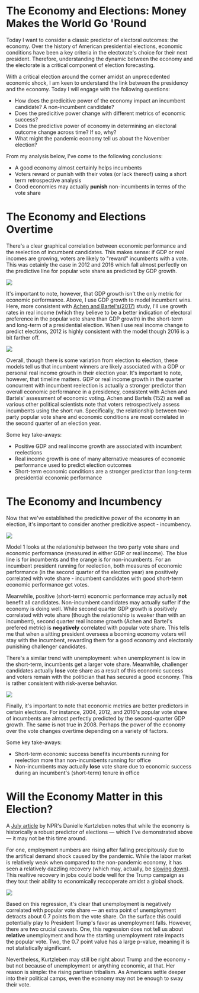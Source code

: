 # The Economy and Elections: Money Makes the World Go 'Round
Today I want to consider a classic predictor of electoral outcomes: the economy. Over the history of American presidential elections, economic conditions have been a key criteria in the electorate's choice for their next president. Therefore, understanding the dynamic between the economy and the electorate is a critical component of election forecasting. 

With a critical election around the corner amidst an unprecedented economic shock, I am keen to understand the link between the presidency and the economy. Today I will engage with the following questions:
- How does the predicitive power of the economy impact an incumbent candidate? A non-incumbent candidate? 
- Does the predicitive power change with different metrics of economic success? 
- Does the predictive power of economy in determining an electoral outcome change across time? If so, why? 
- What might the pandemic economy tell us about the November election?

From my analysis below, I've come to the following conclusions: 
- A good economy almost certainly helps incumbents 
- Voters reward or punish with their votes (or lack thereof) using a short term retrospective analysis
- Good economies may actually **punish** non-incumbents in terms of the vote share
  

# The Economy and Elections Overtime
There's a clear graphical correlation between economic performance and the reelection of incumbent candidates. This makes sense: if GDP or real incomes are growing, voters are likely to "reward" incumbents with a vote. This was cetainly the case in 2012 and 2016 which fall almost perfectly on the predictive line for popular vote share as predicted by GDP growth. 

![](../images/GDP_graph.png)

It's important to note, however, that GDP growth isn't the only metric for economic performance. Above, I use GDP growth to model incumbent wins. Here, more consistent with [Achen and Bartel's(2017)](https://muse-jhu-edu.ezp-prod1.hul.harvard.edu/book/64646) study, I'll use growth rates in real income (which they believe to be a better indication of electoral preference in the popular vote share than GDP growth) in the short-term and long-term of a presidential election. When I use real income change to predict elections, 2012 is highly consistent with the model though 2016 is a bit farther off. 

![](../images/RDI_graph.png)

Overall, though there is some variation from election to election, these models tell us that incumbent winners are likely associated with a GDP or personal real income growth in their election year. It's important to note, however, that timeline matters. GDP or real income growth in the quarter concurrent with incumbent reelection is actually a stronger predictor than overall economic performance in a presidency, consistent with Achen and Bartels' assessment of economic voting. Achen and Bartels (152) as well as various other political scientists note that voters retrospectively assess incumbents using the short run. Specifically, the relationship between two-party popular vote share and economic conditions are most correlated in the second quarter of an election year. 

Some key take-aways: 
- Positive GDP and real income growth are associated with incumbent reelections 
- Real income growth is one of many alternative measures of economic performance used to predict election outcomes
- Short-term economic conditions are a stronger predictor than long-term presidential economic performance

# The Economy and Incumbency 
Now that we've established the predicitive power of the economy in an election, it's important to consider another predicitive aspect - incumbency. 

![](../images/RDI_GDP_model_sc.png)

Model 1 looks at the relationship between the two party vote share and economic performance (measured in either GDP or real income). The blue line is for incumbents and the orange is for non-incumbents. For an incumbent president running for reelection, both measures of economic performance (in the second quarter of the election year) are positively correlated with vote share - incumbent candidates with good short-term economic performance get votes. 

Meanwhile, positive (short-term) economic performance may actually **not** benefit all candidates. Non-incumbent candidates may actually suffer if the economy is doing well. While second quarter GDP growth is positively correlated with vote share (though the relationship is weaker than with an incumbent), second quarter real income growth (Achen and Bartel's prefered metric) is **negatively** correlated with popular vote share. This tells me that when a sitting president oversees a booming economy voters will stay with the incumbent, rewarding them for a good economy and electoraly punishing challenger candidates. 

There's a similar trend with unemployment: when unemployment is low in the short-term, incumbents get a larger vote share. Meanwhile, challenger candidates actually **lose** vote share as a result of this economic success and voters remain with the politician that has secured a good economy. This is rather consistent with risk-averse behavior. 

![](../images/UE_image_sc.png)

Finally, it's important to note that economic metrics are better predictors in certain elections. For instance, 2004, 2012, and 2016's popular vote share of incumbents are almost perfectly predicted by the second-quarter GDP growth. The same is not true in 2008. Perhaps the power of the economy over the vote changes overtime depending on a variety of factors. 

Some key take-aways:
- Short-term economic success benefits incumbents running for reelection more than non-incumbents running for office 
- Non-incumbents may actually **lose** vote share due to economic success during an incumbent's (short-term) tenure in office


# Will the Economy Matter in this Election? 
A [July article](https://www.npr.org/2020/07/09/889080504/the-economy-may-be-losing-its-impact-on-presidential-elections) by NPR's Danielle Kurtzleben notes that while the economy is historically a robust predictor of elections — which I've demonstrated above — it may not be this time around. 

For one, employment numbers are rising after falling precipitously due to the artifical demand shock caused by the pandemic. While the labor market is relatively weak when compared to the non-pandemic economy, it has seen a relatively dazzling recovery (which may, actually, be [slowing down](https://www.wsj.com/articles/unemployment-jobless-claims-09-17-2020-11600293082)). This realtive recovery in jobs could bode well for the Trump campaign as they tout their ability to economically recooperate amidst a global shock.

![](../images/UE_final.png)

Based on this regression, it's clear that unemployment is negatively correlated with popular vote share — an extra point of unemployment detracts about 0.7 points from the vote share. On the surface this could potentially play to President Trump's favor as unemployment falls. However, there are two crucial caveats. One, this regression does not tell us about **relative** unemployment and how the starting unemployment rate impacts the popular vote. Two, the 0.7 point value has a large p-value, meaning it is not statistically significant. 

Nevertheless, Kurtzleben may still be right about Trump and the economy - but not because of unemployment or anything economic, at that. Her reason is simple: the rising partisan tribalism. As Americans settle deeper into their political camps, even the economy may not be enough to sway their vote. 



